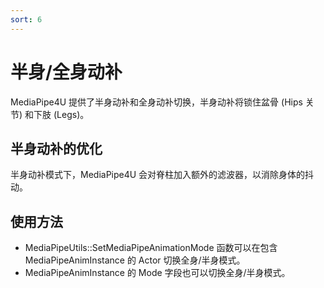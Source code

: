 ```yaml
---
sort: 6
---
```


# 半身/全身动补

MediaPipe4U 提供了半身动补和全身动补切换，半身动补将锁住盆骨 (Hips 关节) 和下肢 (Legs)。

## 半身动补的优化

半身动补模式下，MediaPipe4U 会对脊柱加入额外的滤波器，以消除身体的抖动。


## 使用方法

- MediaPipeUtils::SetMediaPipeAnimationMode 函数可以在包含 MediaPipeAnimInstance 的 Actor 切换全身/半身模式。
- MediaPipeAnimInstance 的 Mode 字段也可以切换全身/半身模式。

